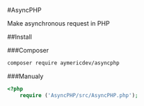 #AsyncPHP

Make asynchronous request in PHP

##Install

###Composer
```bash
composer require aymericdev/asyncphp
```

###Manualy
```php
<?php
	require ('AsyncPHP/src/AsyncPHP.php');
```